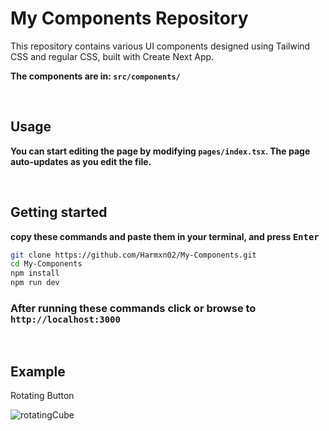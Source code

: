 # My Components Repository

This repository contains various UI components designed using Tailwind CSS and regular CSS, built with Create Next App.

**The components are in: `src/components/`**

&nbsp;

## Usage

**You can start editing the page by modifying `pages/index.tsx`. The page auto-updates as you edit the file.**

&nbsp;

## Getting started

**copy these commands and paste them in your terminal, and press
<kbd>Enter</kbd>**

```bash
git clone https://github.com/Harmxn02/My-Components.git
cd My-Components
npm install
npm run dev
```

### After running these commands click or browse to **`http://localhost:3000`**

&nbsp;

## Example

Rotating Button

![rotatingCube](./src/gifs/rotating-cube.gif)

